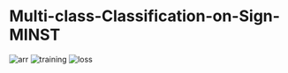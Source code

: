 # Multi-class-Classification-on-Sign-MINST

![arr](https://github.com/ArsalMirza007/Multi-class-Classification-on-Sign-MINST/assets/121928372/8d1ea47e-039e-4639-95c9-59a766346bb7)
![training](https://github.com/ArsalMirza007/Multi-class-Classification-on-Sign-MINST/assets/121928372/4c8e8b7f-2d1b-4e87-ad28-37b0b328c443)
![loss](https://github.com/ArsalMirza007/Multi-class-Classification-on-Sign-MINST/assets/121928372/dfd5c079-50ff-4d83-a2f6-480f3bde3fb7)
